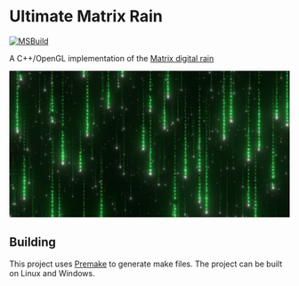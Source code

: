 # Ultimate Matrix Rain

[![MSBuild](https://github.com/erbuka/ultimate-matrix-rain/actions/workflows/msbuild.yml/badge.svg)](https://github.com/erbuka/ultimate-matrix-rain/actions/workflows/msbuild.yml)

A C++/OpenGL implementation of the [Matrix digital rain](https://en.wikipedia.org/wiki/Matrix_digital_rain)

![Screenshot](./screenshot.jpg)

## Building

This project uses [Premake](https://premake.github.io/) to generate make files.
The project can be built on Linux and Windows.
